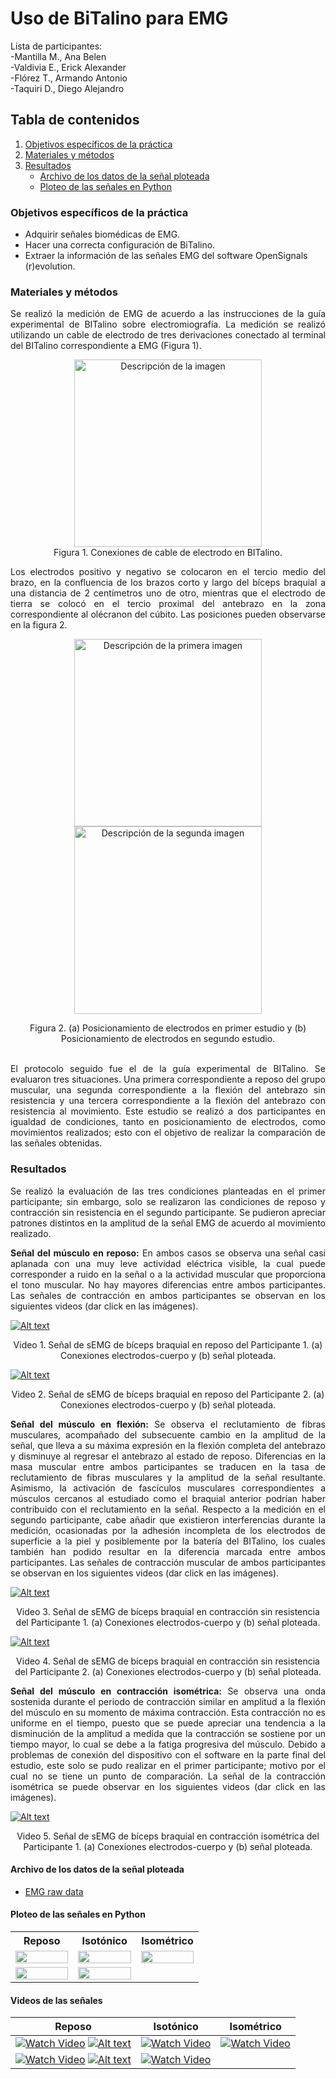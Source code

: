 # Uso de BiTalino para EMG
Lista de participantes:  
-Mantilla M., Ana Belen  
-Valdivia E., Erick Alexander   
-Flórez T., Armando Antonio  
-Taquiri D., Diego Alejandro  

## Tabla de contenidos
1. [Objetivos específicos de la práctica](https://github.com/diego-taquiri/ISB-equipo11/tree/main/Documentaci%C3%B3n/Laboratorio%203#objetivos-espec%C3%ADficos-de-la-pr%C3%A1ctica)
2. [Materiales y métodos](https://github.com/diego-taquiri/ISB-equipo11/blob/main/Documentaci%C3%B3n/Laboratorio%203/README.md#materiales-y-m%C3%A9todos)
3. [Resultados](https://github.com/diego-taquiri/ISB-equipo11/blob/main/Documentaci%C3%B3n/Laboratorio%203/README.md#resultados)
   - [Archivo de los datos de la señal ploteada](https://github.com/diego-taquiri/ISB-equipo11/tree/main/Documentaci%C3%B3n/Laboratorio%203#archivo-de-los-datos-de-la-se%C3%B1al-ploteada)
   - [Ploteo de las señales en Python](https://github.com/diego-taquiri/ISB-equipo11/tree/main/Documentaci%C3%B3n/Laboratorio%203#ploteo-de-las-se%C3%B1ales-en-python)

### Objetivos específicos de la práctica
- Adquirir señales biomédicas de EMG.
- Hacer una correcta configuración de BiTalino.
- Extraer la información de las señales EMG del software OpenSignals (r)evolution.

### Materiales y métodos
<p align="justify">Se realizó la medición de EMG de acuerdo a las instrucciones de la guía experimental de BITalino sobre electromiografía. La medición se realizó utilizando un cable de electrodo de tres derivaciones conectado al terminal del BITalino correspondiente a EMG (Figura 1). <br> 

<p align="center">
<img src="https://github.com/diego-taquiri/ISB-equipo11/blob/main/Documentaci%C3%B3n/Laboratorio%203/Images/Bitalino.jpg" alt="Descripción de la imagen" width="300"><br> 
Figura 1. Conexiones de cable de electrodo en BITalino. <br> 

<p align="justify">Los electrodos positivo y negativo se colocaron en el tercio medio del brazo, en la confluencia de los brazos corto y largo del bíceps braquial a una distancia de 2 centímetros uno de otro, mientras que el electrodo de tierra se colocó en el tercio proximal del antebrazo en la zona correspondiente al olécranon del cúbito. Las posiciones pueden observarse en la figura 2. <br> 

   <div style="text-align: center;">
      <p align="center">
    <img src="https://github.com/diego-taquiri/ISB-equipo11/blob/main/Documentaci%C3%B3n/Laboratorio%203/Images/PosicionAr.jpg" alt="Descripción de la primera imagen" width="300">
    <img src="https://github.com/anabelen678/ISB-equipo11/blob/main/Documentaci%C3%B3n/Laboratorio%203/Images/PosicionAb.jpg" alt="Descripción de la segunda imagen" width="300">
</div>
<p align="center">Figura 2. (a) Posicionamiento de electrodos en primer estudio y (b) Posicionamiento de electrodos en segundo estudio.<br> <br> 

<p align="justify">El protocolo seguido fue el de la guía experimental de BITalino. Se evaluaron tres situaciones. Una primera correspondiente a reposo del grupo muscular, una segunda correspondiente a la flexión del antebrazo sin resistencia y una tercera correspondiente a la flexión del antebrazo con resistencia al movimiento. Este estudio se realizó a dos participantes en igualdad de condiciones, tanto en posicionamiento de electrodos, como movimientos realizados; esto con el objetivo de realizar la comparación de las señales obtenidas.

### Resultados
<p align="justify">Se realizó la evaluación de las tres condiciones planteadas en el primer participante; sin embargo, solo se realizaron las condiciones de reposo y contracción sin resistencia en el segundo participante. Se pudieron apreciar patrones distintos en la amplitud de la señal EMG de acuerdo al movimiento realizado.<br> 
   
<p align="justify"><b>Señal del músculo en reposo:</b> En ambos casos se observa una señal casi aplanada con una muy leve actividad eléctrica visible, la cual puede corresponder a ruido en la señal o a la actividad muscular que proporciona el tono muscular. No hay mayores diferencias entre ambos participantes. Las señales de contracción en ambos participantes se observan en los siguientes videos (dar click en las imágenes). <br> 

[![Alt text](https://i9.ytimg.com/vi/Z3UT4b5ZMPE/mqdefault.jpg?sqp=CIzt6rAG-oaymwEmCMACELQB8quKqQMa8AEB-AG-B4AC0AWKAgwIABABGGUgZShlMA8=&rs=AOn4CLCE0jMgaWn3mjqcb9M9TbJOXsGGGA)](https://youtu.be/Z3UT4b5ZMPE)
<p align="center">Video 1. Señal de sEMG de bíceps braquial en reposo del Participante 1. (a) Conexiones electrodos-cuerpo y (b) señal ploteada.<br> 

[![Alt text](https://i9.ytimg.com/vi/95itNS9mFII/mqdefault.jpg?sqp=CMD96rAG-oaymwEmCMACELQB8quKqQMa8AEB-AHOBoAC3gOKAgwIABABGFYgWShlMA8=&rs=AOn4CLDixt3MoApS1fk_C7HHtPLwNUHAXQ)](https://youtu.be/95itNS9mFII)
<p align="center">Video 2. Señal de sEMG de bíceps braquial en reposo del Participante 2. (a) Conexiones electrodos-cuerpo y (b) señal ploteada.<br> 
   
<p align="justify"><b>Señal del músculo en flexión:</b> Se observa el reclutamiento de fibras musculares, acompañado del subsecuente cambio en la amplitud de la señal, que lleva a su máxima expresión en la flexión completa del antebrazo y disminuye al regresar el antebrazo al estado de reposo. Diferencias en la masa muscular entre ambos participantes se traducen en la tasa de reclutamiento de fibras musculares y la amplitud de la señal resultante. Asimismo, la activación de fascículos musculares correspondientes a músculos cercanos al estudiado como el braquial anterior podrían haber contribuido con el reclutamiento en la señal. Respecto a la medición en el segundo participante, cabe añadir que existieron interferencias durante la medición, ocasionadas por la adhesión incompleta de los electrodos de superficie a la piel y posiblemente por la batería del BITalino, los cuales también han podido resultar en la diferencia marcada entre ambos participantes. Las señales de contracción muscular de ambos participantes se observan en los siguientes videos (dar click en las imágenes).<br> 

[![Alt text](https://i9.ytimg.com/vi/7H6ylkbZ7Pk/mqdefault.jpg?sqp=CIzt6rAG-oaymwEmCMACELQB8quKqQMa8AEB-AG-B4AC0AWKAgwIABABGF4gXiheMA8=&rs=AOn4CLAjJG8Xv4ZZRHmF7K_vxbGTkZVxew)](https://youtu.be/7H6ylkbZ7Pk)
<p align="center">Video 3. Señal de sEMG de bíceps braquial en contracción sin resistencia del Participante 1. (a) Conexiones electrodos-cuerpo y (b) señal ploteada. <br> 

[![Alt text](https://i9.ytimg.com/vi/KyH2pPrcr28/mqdefault.jpg?sqp=CMD96rAG-oaymwEmCMACELQB8quKqQMa8AEB-AHOBoAC3gOKAgwIABABGGUgWShPMA8=&rs=AOn4CLCxCcGqbqWel7w-gceBI7Z56oKhdA)](https://youtu.be/KyH2pPrcr28)
<p align="center">Video 4. Señal de sEMG de bíceps braquial en contracción sin resistencia del Participante 2. (a) Conexiones electrodos-cuerpo y (b) señal ploteada.<br> 

<p align="justify"><b>Señal del músculo en contracción isométrica:</b> Se observa una onda sostenida durante el periodo de contracción similar en amplitud a la flexión del músculo en su momento de máxima contracción. Esta contracción no es uniforme en el tiempo, puesto que se puede apreciar una tendencia a la disminución de la amplitud a medida que la contracción se sostiene por un tiempo mayor, lo cual se debe a la fatiga progresiva del músculo. Debido a problemas de conexión del dispositivo con el software en la parte final del estudio, este solo se pudo realizar en el primer participante; motivo por el cual no se tiene un punto de comparación. La señal de la contracción isométrica se puede observar en los siguientes videos (dar click en las imágenes).

[![Alt text](https://i9.ytimg.com/vi/Y4NwXM0n310/mqdefault.jpg?sqp=CIzt6rAG-oaymwEmCMACELQB8quKqQMa8AEB-AG-B4AC0AWKAgwIABABGHIgSSg8MA8=&rs=AOn4CLC8UAhLbKlLH1cspEp4bxZHfw7cIw)](https://youtu.be/Y4NwXM0n310)
<p align="center">Video 5. Señal de sEMG de bíceps braquial en contracción isométrica del Participante 1. (a) Conexiones electrodos-cuerpo y (b) señal ploteada.
   
   
#### Archivo de los datos de la señal ploteada
- [EMG raw data](https://github.com/diego-taquiri/ISB-equipo11/tree/main/Documentaci%C3%B3n/Laboratorio%203/emg_raw_data)
   
#### Ploteo de las señales en Python
<div>
    <table style="width:100%;">
        <tr>
            <th style="width:33%;">Reposo</th>
            <th style="width:33%;">Isotónico</th>
            <th style="width:33%;">Isométrico</th>
        </tr>
        <tr>
            <td><img src="plots/isb-reposo-armando.png" style="width:100%;"></td>
            <td><img src="plots/isb-isometrico-armando.png" style="width:100%;"></td>
            <td><img src="plots/isb-contrafuerza-armando.png" style="width:100%;"></td>
        </tr>
        <tr>
            <td><img src="plots/isb-reposo-anabelen.png" style="width:100%;"></td>
            <td><img src="plots/isb-isometrico-anabelen.png" style="width:100%;"></td>
            <td></td>
        </tr>
    </table>
</div>

#### Videos de las señales

| Reposo  | Isotónico | Isométrico |
|---------|---------|---------|
| [![Watch Video](https://img.youtube.com/vi/w6lvBY4gCGw/maxresdefault.jpg)](https://youtu.be/w6lvBY4gCGw) [![Alt text](https://i9.ytimg.com/vi/Z3UT4b5ZMPE/mqdefault.jpg?sqp=CIzt6rAG-oaymwEmCMACELQB8quKqQMa8AEB-AG-B4AC0AWKAgwIABABGGUgZShlMA8=&rs=AOn4CLCE0jMgaWn3mjqcb9M9TbJOXsGGGA)](https://youtu.be/Z3UT4b5ZMPE) | [![Watch Video](https://img.youtube.com/vi/SkaapTFie_k/maxresdefault.jpg)](https://youtu.be/SkaapTFie_k) | [![Watch Video](https://img.youtube.com/vi/h5vRF8iDmkY/maxresdefault.jpg)](https://youtu.be/h5vRF8iDmkY) |
[![Watch Video](https://img.youtube.com/vi/ZKdAlPd_Is0/maxresdefault.jpg)](https://youtu.be/ZKdAlPd_Is0) [![Alt text](https://i9.ytimg.com/vi/95itNS9mFII/mqdefault.jpg?sqp=CMD96rAG-oaymwEmCMACELQB8quKqQMa8AEB-AHOBoAC3gOKAgwIABABGFYgWShlMA8=&rs=AOn4CLDixt3MoApS1fk_C7HHtPLwNUHAXQ)](https://youtu.be/95itNS9mFII) | [![Watch Video](https://img.youtube.com/vi/SzPdHHC3beI/maxresdefault.jpg)](https://youtu.be/SzPdHHC3beI) | |
